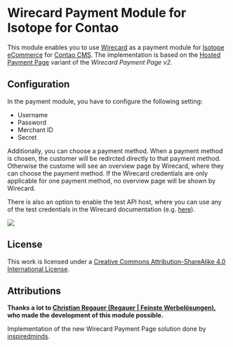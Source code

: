 Wirecard Payment Module for Isotope for Contao
======================

This module enables you to use [Wirecard](http://www.wirecard.com) as a payment module for [Isotope eCommerce](https://isotopeecommerce.org) for [Contao CMS](https://contao.org). The implementation is based on the [Hosted Payment Page](https://document-center.wirecard.com/display/PTD/Hosted+Payment+Page) variant of the _Wirecard Payment Page v2_.

## Configuration

In the payment module, you have to configure the following setting:

* Username
* Password
* Merchant ID
* Secret

Additionally, you can choose a payment method. When a payment method is chosen, the customer will be redircted directly to that payment method. Otherwise the custome will see an overview page by Wirecard, where they can choose the payment method. If the Wirecard credentials are only applicable for one payment method, no overview page will be shown by Wirecard.

There is also an option to enable the test API host, where you can use any of the test credentials in the Wirecard documentation (e.g. [here](https://document-center.wirecard.com/display/PTD/HPP+Integration#HPPIntegration-SetupandTestCredentials)).

![](https://raw.githubusercontent.com/wangaz/contao-isotope-wirecard/contao4/screenshot.png)

## License

This work is licensed under a [Creative Commons Attribution-ShareAlike 4.0 International License](http://creativecommons.org/licenses/by-sa/4.0/).

## Attributions

__Thanks a lot to [Christian Regauer (Regauer | Feinste Werbelösungen)](http://www.regauer.at), who made the development of this module possible.__

Implementation of the new Wirecard Payment Page solution done by [inspiredminds](https://github.com/inspiredminds).
